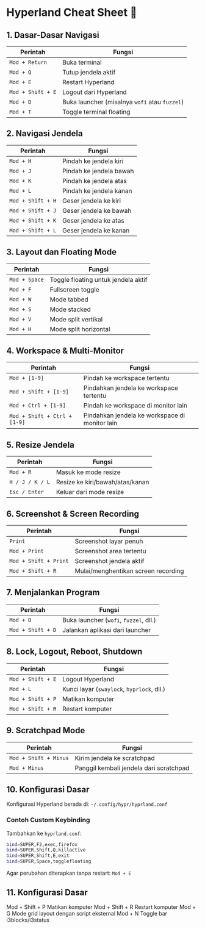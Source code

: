 # Hyperland Cheat Sheet 🚀

## 1. **Dasar-Dasar Navigasi**
| Perintah                    | Fungsi |
|-----------------------------|--------|
| `Mod + Return`              | Buka terminal |
| `Mod + Q`                   | Tutup jendela aktif |
| `Mod + E`                   | Restart Hyperland |
| `Mod + Shift + E`           | Logout dari Hyperland |
| `Mod + D`                   | Buka launcher (misalnya `wofi` atau `fuzzel`) |
| `Mod + T`                   | Toggle terminal floating |

## 2. **Navigasi Jendela**
| Perintah                    | Fungsi |
|-----------------------------|--------|
| `Mod + H`                   | Pindah ke jendela kiri |
| `Mod + J`                   | Pindah ke jendela bawah |
| `Mod + K`                   | Pindah ke jendela atas |
| `Mod + L`                   | Pindah ke jendela kanan |
| `Mod + Shift + H`           | Geser jendela ke kiri |
| `Mod + Shift + J`           | Geser jendela ke bawah |
| `Mod + Shift + K`           | Geser jendela ke atas |
| `Mod + Shift + L`           | Geser jendela ke kanan |

## 3. **Layout dan Floating Mode**
| Perintah                    | Fungsi |
|-----------------------------|--------|
| `Mod + Space`               | Toggle floating untuk jendela aktif |
| `Mod + F`                   | Fullscreen toggle |
| `Mod + W`                   | Mode tabbed |
| `Mod + S`                   | Mode stacked |
| `Mod + V`                   | Mode split vertikal |
| `Mod + H`                   | Mode split horizontal |

## 4. **Workspace & Multi-Monitor**
| Perintah                     | Fungsi |
|------------------------------|--------|
| `Mod + [1-9]`                | Pindah ke workspace tertentu |
| `Mod + Shift + [1-9]`        | Pindahkan jendela ke workspace tertentu |
| `Mod + Ctrl + [1-9]`         | Pindah ke workspace di monitor lain |
| `Mod + Shift + Ctrl + [1-9]` | Pindahkan jendela ke workspace di monitor lain |

## 5. **Resize Jendela**
| Perintah                     | Fungsi |
|------------------------------|--------|
| `Mod + R`                    | Masuk ke mode resize |
| `H / J / K / L`              | Resize ke kiri/bawah/atas/kanan |
| `Esc / Enter`                | Keluar dari mode resize |

## 6. **Screenshot & Screen Recording**
| Perintah                     | Fungsi |
|------------------------------|--------|
| `Print`                      | Screenshot layar penuh |
| `Mod + Print`                | Screenshot area tertentu |
| `Mod + Shift + Print`        | Screenshot jendela aktif |
| `Mod + Shift + R`            | Mulai/menghentikan screen recording |

## 7. **Menjalankan Program**
| Perintah                     | Fungsi |
|------------------------------|--------|
| `Mod + D`                    | Buka launcher (`wofi`, `fuzzel`, dll.) |
| `Mod + Shift + D`            | Jalankan aplikasi dari launcher |

## 8. **Lock, Logout, Reboot, Shutdown**
| Perintah                     | Fungsi |
|------------------------------|--------|
| `Mod + Shift + E`            | Logout Hyperland |
| `Mod + L`                    | Kunci layar (`swaylock`, `hyprlock`, dll.) |
| `Mod + Shift + P`            | Matikan komputer |
| `Mod + Shift + R`            | Restart komputer |

## 9. **Scratchpad Mode**
| Perintah                     | Fungsi |
|------------------------------|--------|
| `Mod + Shift + Minus`        | Kirim jendela ke scratchpad |
| `Mod + Minus`                | Panggil kembali jendela dari scratchpad |

## 10. **Konfigurasi Dasar**
Konfigurasi Hyperland berada di:
`~/.config/hypr/hyprland.conf`

### **Contoh Custom Keybinding**
Tambahkan ke `hyprland.conf`:
```bash
bind=SUPER,F2,exec,firefox
bind=SUPER,Shift,Q,killactive
bind=SUPER,Shift,E,exit
bind=SUPER,Space,togglefloating
```

Agar perubahan diterapkan tanpa restart: `Mod + E`

## 11. **Konfigurasi Dasar**

Mod + Shift + P	Matikan komputer
Mod + Shift + R	Restart komputer
Mod + G	Mode grid layout dengan script eksternal
Mod + N	Toggle bar i3blocks/i3status